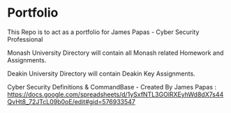 # Portfolio


This Repo is to act as a portfolio for James Papas - Cyber Security Professional


Monash University Directory will contain all Monash related Homework and Assignments.


Deakin University Directory will contain Deakin Key Assignments. 


Cyber Security Definitions & CommandBase - Created By James Papas : https://docs.google.com/spreadsheets/d/1ySxfNTL3GOlRXEyhWd8dX7s44QvHt8_72JTcL09b0oE/edit#gid=576933547
